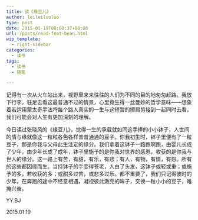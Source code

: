 ```yaml
---
title: 读《缘豆儿》
author: leileiluoluo
type: post
date: 2015-01-19T08:00:37+00:00
url: /posts/read-feat-bean.html
wip_template:
  - right-sidebar
categories:
  - 读书
tags:
  - 读书
  - 随笔

---
```

记得有一次从火车站出来，视野里来来往往的人们为不同的目的地匆匆赶路。我放下行李，驻足去看这最普通不过的情景，心里竟生得一丝曼妙的哲学意味——想象着若运用蒙太奇手法将每个路人真实的一生与这短暂的擦肩剪接到一起同时去看，我们可能会对人生有更加深刻的理解。

今日读过张晓风的《缘豆儿》，觉得一生的承载就如同这手捧的小小钵子，人世间的情与缘就像这一粒粒各色各样普普通通的豆子。你我初生时，钵子里便有了一粒豆子，那是你我与父母此生注定的缘分。我们拿着这钵子一路跑啊跑，由婴儿长成了少年，由少年长成了成年，钵子里施予的是你我对世界的感恩，收获的是你我与世人的缘分。这一路上有苦，有甜，有乐，有悲；有人，有物，有情，有怨。所有的这些都因缘而生。当持钵子的手变得苍老，人白了头发，这钵子或轻或重；或施予的多，若收获的多；或甜多过苦，或悲多过乐。都不重要了，我们只记得彼时的少年，在奔跑的途中不经意相遇，凝视彼此澈亮的眸子，交换一粒小小的豆子，难掩兴奋。

YY.BJ
  
2015.01.19